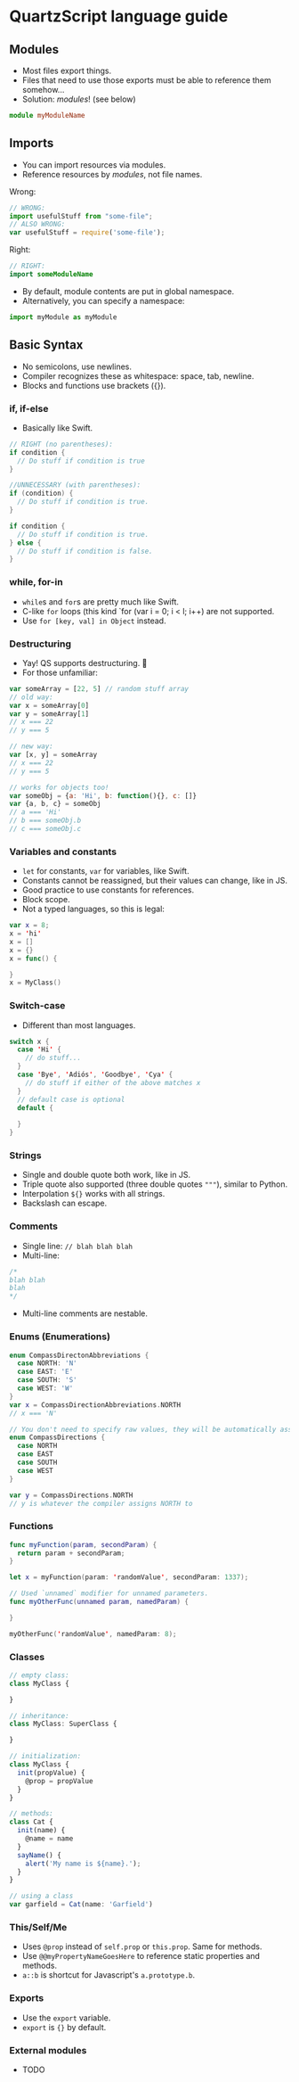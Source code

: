 # QuartzScript language guide

## Modules
- Most files export things.
- Files that need to use those exports must be able to reference them somehow...
- Solution: *modules*! (see below)
```typescript
module myModuleName
```

## Imports
- You can import resources via modules.
- Reference resources by *modules*, not file names.

Wrong:
```javascript
// WRONG:
import usefulStuff from "some-file";
// ALSO WRONG:
var usefulStuff = require('some-file');
```
Right:
```actionscript
// RIGHT:
import someModuleName
```
- By default, module contents are put in global namespace.
- Alternatively, you can specify a namespace:
``` python
import myModule as myModule
```

## Basic Syntax
- No semicolons, use newlines.
- Compiler recognizes these as whitespace: space, tab, newline.
- Blocks and functions use brackets ({}).

### if, if-else
- Basically like Swift.
```swift
// RIGHT (no parentheses):
if condition {
  // Do stuff if condition is true
}

//UNNECESSARY (with parentheses):
if (condition) {
  // Do stuff if condition is true.
}

if condition {
  // Do stuff if condition is true.
} else {
  // Do stuff if condition is false.
}
```

### while, for-in
- `while`s and `for`s are pretty much like Swift.
- C-like `for` loops (this kind `for (var i = 0; i < l; i++) are not supported.
- Use `for [key, val] in Object` instead.

### Destructuring
- Yay! QS supports destructuring. 🎉
- For those unfamiliar:
```javascript
var someArray = [22, 5] // random stuff array
// old way:
var x = someArray[0]
var y = someArray[1]
// x === 22
// y === 5

// new way:
var [x, y] = someArray
// x === 22
// y === 5

// works for objects too!
var someObj = {a: 'Hi', b: function(){}, c: []}
var {a, b, c} = someObj
// a === 'Hi'
// b === someObj.b
// c === someObj.c
```

### Variables and constants
- `let` for constants, `var` for variables, like Swift.
- Constants cannot be reassigned, but their values can change, like in JS.
- Good practice to use constants for references.
- Block scope.
- Not a typed languages, so this is legal:
```swift
var x = 8;
x = 'hi'
x = []
x = {}
x = func() {

}
x = MyClass()
```

### Switch-case
- Different than most languages.
```swift
switch x {
  case 'Hi' {
    // do stuff...
  }
  case 'Bye', 'Adiós', 'Goodbye', 'Cya' {
    // do stuff if either of the above matches x
  }
  // default case is optional
  default {
  
  }
}
```

### Strings
- Single and double quote both work, like in JS.
- Triple quote also supported (three double quotes `"""`), similar to Python.
- Interpolation `${}` works with all strings.
- Backslash can escape.

### Comments
- Single line: `// blah blah blah`
- Multi-line:
```javascript
/*
blah blah
blah
*/
```
- Multi-line comments are nestable.

### Enums (Enumerations)
```swift
enum CompassDirectonAbbreviations {
  case NORTH: 'N'
  case EAST: 'E'
  case SOUTH: 'S'
  case WEST: 'W'
}
var x = CompassDirectionAbbreviations.NORTH
// x === 'N'

// You don't need to specify raw values, they will be automatically assigned
enum CompassDirections {
  case NORTH
  case EAST
  case SOUTH
  case WEST
}

var y = CompassDirections.NORTH
// y is whatever the compiler assigns NORTH to
```

### Functions
```swift
func myFunction(param, secondParam) {
  return param + secondParam;
}

let x = myFunction(param: 'randomValue', secondParam: 1337);

// Used `unnamed` modifier for unnamed parameters.
func myOtherFunc(unnamed param, namedParam) {

}

myOtherFunc('randomValue', namedParam: 8);
```

### Classes
```javascript
// empty class:
class MyClass {

}

// inheritance:
class MyClass: SuperClass {

}

// initialization:
class MyClass {
  init(propValue) {
    @prop = propValue
  }
}

// methods:
class Cat {
  init(name) {
    @name = name
  }
  sayName() {
    alert('My name is ${name}.');
  }
}

// using a class
var garfield = Cat(name: 'Garfield')
```

### This/Self/Me
- Uses `@prop` instead of `self.prop` or `this.prop`. Same for methods.
- Use `@@myPropertyNameGoesHere` to reference static properties and methods.
- `a::b` is shortcut for Javascript's `a.prototype.b`.

### Exports
- Use the `export` variable.
- `export` is `{}` by default.

### External modules
- TODO
